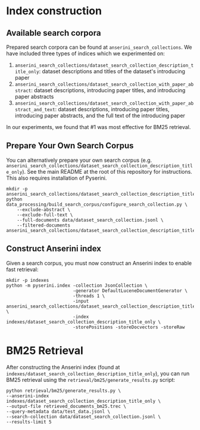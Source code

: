 # Index construction
## Available search corpora
Prepared search corpora can be found at `anserini_search_collections`. We have included three types of indices which we experimented on:
1. `anserini_search_collections/dataset_search_collection_description_title_only`: dataset descriptions and titles of the dataset's introducing paper
2. `anserini_search_collections/dataset_search_collection_with_paper_abstract`: dataset descriptions, introducing paper titles, and introducing paper abstracts
3. `anserini_search_collections/dataset_search_collection_with_paper_abstract_and_text`: dataset descriptions, introducing paper titles, introducing paper abstracts, and the full text of the introducing paper

In our experiments, we found that #1 was most effective for BM25 retrieval.

## Prepare Your Own Search Corpus
You can alternatively prepare your own search corpus (e.g. `anserini_search_collections/dataset_search_collection_description_title_only`). See the main README at the root of this repository for instructions. This also requires installation of Pyserini.

```
mkdir -p anserini_search_collections/dataset_search_collection_description_title_only
python data_processing/build_search_corpus/configure_search_collection.py \
    --exclude-abstract \
    --exclude-full-text \
    --full-documents data/dataset_search_collection.jsonl \
    --filtered-documents anserini_search_collections/dataset_search_collection_description_title_only/documents.jsonl
```

## Construct Anserini index
Given a search corpus, you must now construct an Anserini index to enable fast retrieval:
```
mkdir -p indexes
python -m pyserini.index -collection JsonCollection \
                         -generator DefaultLuceneDocumentGenerator \
                         -threads 1 \
                         -input anserini_search_collections/dataset_search_collection_description_title_only  \
                         -index indexes/dataset_search_collection_description_title_only \
                         -storePositions -storeDocvectors -storeRaw
```

# BM25 Retrieval
After constructing the Anserini index (found at `indexes/dataset_search_collection_description_title_only`), you can run BM25 retrieval using the `retrieval/bm25/generate_results.py` script:
```
python retrieval/bm25/generate_results.py \
--anserini-index indexes/dataset_search_collection_description_title_only \
--output-file retrieved_documents_bm25.trec \
--query-metadata data/test_data.jsonl \
--search-collection data/dataset_search_collection.jsonl \
--results-limit 5
```